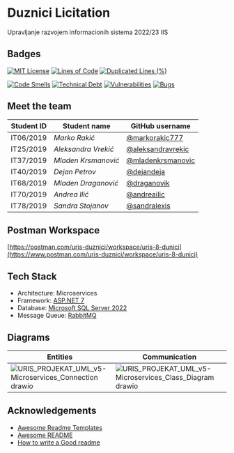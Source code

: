 # Duznici Licitation

Upravljanje razvojem informacionih sistema 2022/23 IIS

## Badges

[![MIT License](https://img.shields.io/badge/License-MIT-green.svg)](https://choosealicense.com/licenses/mit/)
[![Lines of Code](https://sonarcloud.io/api/project_badges/measure?project=URIS-2022_Tim-8---Duznici---Licitacija&metric=ncloc)](https://sonarcloud.io/summary/new_code?id=URIS-2022_Tim-8---Duznici---Licitacija)
[![Duplicated Lines (%)](https://sonarcloud.io/api/project_badges/measure?project=URIS-2022_Tim-8---Duznici---Licitacija&metric=duplicated_lines_density)](https://sonarcloud.io/summary/new_code?id=URIS-2022_Tim-8---Duznici---Licitacija)

[![Code Smells](https://sonarcloud.io/api/project_badges/measure?project=URIS-2022_Tim-8---Duznici---Licitacija&metric=code_smells)](https://sonarcloud.io/summary/new_code?id=URIS-2022_Tim-8---Duznici---Licitacija)
[![Technical Debt](https://sonarcloud.io/api/project_badges/measure?project=URIS-2022_Tim-8---Duznici---Licitacija&metric=sqale_index)](https://sonarcloud.io/summary/new_code?id=URIS-2022_Tim-8---Duznici---Licitacija)
[![Vulnerabilities](https://sonarcloud.io/api/project_badges/measure?project=URIS-2022_Tim-8---Duznici---Licitacija&metric=vulnerabilities)](https://sonarcloud.io/summary/new_code?id=URIS-2022_Tim-8---Duznici---Licitacija)
[![Bugs](https://sonarcloud.io/api/project_badges/measure?project=URIS-2022_Tim-8---Duznici---Licitacija&metric=bugs)](https://sonarcloud.io/summary/new_code?id=URIS-2022_Tim-8---Duznici---Licitacija)

## Meet the team

| Student ID | Student name        | GitHub username                                          |
| ---------- | ------------------- | -------------------------------------------------------- |
| IT06/2019  | _Marko Rakić_       | [@markorakic777](https://github.com/markorakic777)       |
| IT25/2019  | _Aleksandra Vrekić_ | [@aleksandravrekic](https://github.com/AleksandraVrekic) |
| IT37/2019  | _Mladen Krsmanović_ | [@mladenkrsmanovic](https://github.com/MladenKrsmanovic) |
| IT40/2019  | _Dejan Petrov_      | [@dejandeja](https://github.com/dejandeja)               |
| IT68/2019  | _Mladen Draganović_ | [@draganovik](https://github.com/draganovik)             |
| IT70/2019  | _Andrea Ilić_       | [@andreailic](https://github.com/andreailic)             |
| IT78/2019  | _Sandra Stojanov_   | [@sandralexis](https://github.com/sandralexis)           |

## Postman Workspace

[https://postman.com/uris-duznici/workspace/uris-8-dunici](https://www.postman.com/uris-duznici/workspace/uris-8-dunici)

## Tech Stack

- Architecture: Microservices
- Framework: [ASP.NET 7](https://dotnet.microsoft.com/en-us/apps/aspnet/microservices)
- Database: [Microsoft SQL Server 2022](https://microsoft.com/en-us/sql-server/sql-server-2022)
- Message Queue: [RabbitMQ](https://rabbitmq.com)

## Diagrams
| Entities   | Communication       |
| ---------- | ------------------- |
| ![URIS_PROJEKAT_UML_v5-Microservices_Connection drawio](https://user-images.githubusercontent.com/15861333/219871960-9048c6e8-e716-461c-b918-97bb924c091d.png) | ![URIS_PROJEKAT_UML_v5-Microservices_Class_Diagram drawio](https://user-images.githubusercontent.com/15861333/219871914-89d83a8f-0d18-42ac-8610-cbb790488e75.png) |


## Acknowledgements

- [Awesome Readme Templates](https://awesomeopensource.com/project/elangosundar/awesome-README-templates)
- [Awesome README](https://github.com/matiassingers/awesome-readme)
- [How to write a Good readme](https://bulldogjob.com/news/449-how-to-write-a-good-readme-for-your-github-project)
